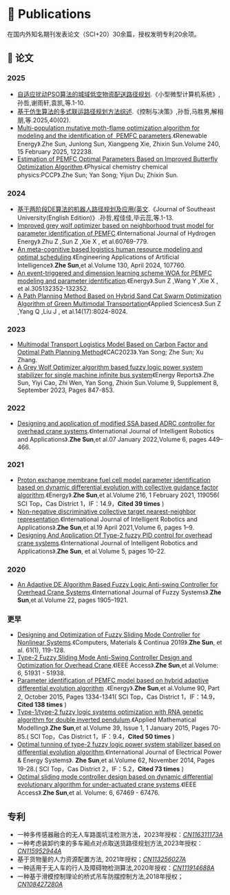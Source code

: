 
# 📝 Publications  
在国内外知名期刊发表论文（SCI+20）30余篇，授权发明专利20余项。

## 📑 论文

### 2025
- [自适应扰动PSO算法的城域低空物资配送路径规划](http://kns.cnki.net/kcms/detail/21.1106.tp.20250213.1810.026.html).《小型微型计算机系统》,孙哲,谢雨轩,袁凯,等.1-10.
- [基于仿生算法的多式联运路径规划方法综述](https://kns.cnki.net/kcms2/article/abstract?v=6h6U53PWxNQKrxeL0u35UzpSvOIluaUTeGCOH4kgsungJD0AITaDw5ibs74EuLWHyPKG39k4KtCVobSIB7bjPaOS64EE5AUQ8QeUoRM6lFvMXtYpYkRdtCZXrp31qCLAslrBD756EsGOCECzIaeucqhzaptZJ8c8azEukiFK5MZkY00UunRIapsjb7qUPJCh&uniplatform=NZKPT&language=CHS).《控制与决策》,孙哲,马胜男,解相朋,等.2025,40(02).
- [Multi-population mutative moth-flame optimization algorithm for modeling and the identification of  PEMFC parameters](https://www.sciencedirect.com/science/article/abs/pii/S0960148124023061).《Renewable Energy》.Zhe Sun, Junlong Sun, Xiangpeng Xie, Zhixin Sun.Volume 240, 15 February 2025, 122238.
- [Estimation of PEMFC Optimal Parameters Based on Improved Butterfly Optimization Algorithm](https://pubs.rsc.org/en/content/articlelanding/2025/cp/d4cp03448a).《Physical chemistry chemical physics:PCCP》.Zhe Sun; Yan Song; Yijun Du; Zhixin Sun.

### 2024
- [基于两阶段DE算法的机器人路径规划及应用(英文](http://kns.cnki.net/kcms/detail/32.1325.N.20241202.0936.002.html).《Journal of Southeast University(English Edition)》.孙哲,程佳佳,毕云蕊,等.1-13.
- [Improved grey wolf optimizer based on neighborhood trust model for parameter identification of PEMFC](https://www.sciencedirect.com/science/article/pii/S0360319924003999?via%3Dihub).《International Journal of Hydrogen Energy》.Zhu Z ,Sun Z ,Xie X , et al.60769-779.
- [An meta-cognitive based logistics human resource modeling and optimal scheduling](https://www.sciencedirect.com/science/article/pii/S0952197623019449).《Engineering Applications of Artificial Intelligence》.**Zhe Sun**,et al.Volume 130, April 2024, 107760.
- [An event-triggered and dimension learning scheme WOA for PEMFC modeling and parameter identification](https://www.sciencedirect.com/science/article/abs/pii/S0360544224021261?via%3Dihub).《Energy》.Sun Z ,Wang Y ,Xie X , et al.305132352-132352.
- [A Path Planning Method Based on Hybrid Sand Cat Swarm Optimization Algorithm of Green Multimodal Transportation](https://www.mdpi.com/2076-3417/14/17/8024)《Applied Sciences》.Sun Z ,Yang Q ,Liu J , et al.14(17):8024-8024.

### 2023
- [Multimodal Transport Logistics Model Based on Carbon Factor and Optimal Path Planning Method](https://ieeexplore.ieee.org/document/10450380)《CAC2023》.Yan Song; Zhe Sun; Xu Zhang.
- [A Grey Wolf Optimizer algorithm based fuzzy logic power system stabilizer for single machine infinite bus system](https://www.sciencedirect.com/science/article/pii/S235248472300728X)《Energy Reports》.Zhe Sun, Yiyi Cao, Zhi Wen, Yan Song, Zhixin Sun.Volume 9, Supplement 8, September 2023, Pages 847-853.

### 2022
- [Designing and application of modified SSA based ADRC controller for overhead crane systems](https://link.springer.com/article/10.1007/s41315-021-00207-x).《International Journal of Intelligent Robotics and Applications》.**Zhe Sun**,et al.07 January 2022,Volume 6, pages 449–466.

### 2021
- [Proton exchange membrane fuel cell model parameter identification based on dynamic differential evolution with collective guidance factor algorithm](https://www.sciencedirect.com/science/article/abs/pii/S0360544220321630).《Energy》.**Zhe Sun**,et al.Volume 216, 1 February 2021, 119056( SCI Top，Cas District 1，IF：14.9，**Cited 39 times** )
- [Non-negative discriminative collective target nearest-neighbor representation](https://link.springer.com/article/10.1007/s41315-021-00169-0#:~:text=In%20this%20paper,%20we%20propose%20a%20novel%20method%20named%20Non-negative).《International Journal of Intelligent Robotics and Applications》.**Zhe Sun**,et al.19 April 2021,Volume 6, pages 1–9.
- [Designing And Application Of Type-2 fuzzy PID control  for overhead crane systems](https://link.springer.com/article/10.1007/s41315-020-00157-w).《International Journal of Intelligent Robotics and Applications》.**Zhe Sun**, et al.Volume 5, pages 10–22.

### 2020
- [An Adaptive DE Algorithm Based Fuzzy Logic Anti-swing Controller for Overhead Crane Systems](https://link.springer.com/article/10.1007/s40815-020-00883-0).《International Journal of Fuzzy Systems》.**Zhe Sun**,et al.Volume 22, pages 1905–1921.

### 更早
- [Designing and Optimization of Fuzzy Sliding Mode Controller for Nonlinear Systems](https://www.techscience.com/cmc/v61n1/23102).《Computers, Materials & Continua 2019》.**Zhe Sun**, et al. 61(1), 119-128.
- [Type-2 Fuzzy Sliding Mode Anti-Swing Controller Design and Optimization for Overhead Crane](https://ieeexplore.ieee.org/document/8465976).《IEEE Access》.**Zhe Sun**,et al.Volume: 6, 51931 - 51938.
- [Parameter identification of PEMFC model based on hybrid adaptive differential evolution algorithm](https://www.sciencedirect.com/science/article/abs/pii/S0360544215008373) .《Energy》.**Zhe Sun**,et al.Volume 90, Part 2, October 2015, Pages 1334-1341( SCI Top，Cas District 1，IF：14.9，**Cited 138 times** )
- [Type-1/type-2 fuzzy logic systems optimization with RNA genetic algorithm for double inverted pendulum](https://www.sciencedirect.com/science/article/pii/S0307904X14002054).《Applied Mathematical Modelling》.**Zhe Sun**,et al.Volume 39, Issue 1, 1 January 2015, Pages 70-85.( SCI Top，Cas District 1，IF：9.4，**Cited 50 times** )
- [Optimal tunning of type-2 fuzzy logic power system stabilizer based on differential evolution algorithm](https://www.sciencedirect.com/science/article/pii/S0142061514002063).《International Journal of Electrical Power & Energy Systems》. **Zhe Sun**,et al.Volume 62, November 2014, Pages 19-28.( SCI Top，Cas District 2，IF：5.2，**Cited 73 times** )
- [Optimal sliding mode controller design based on dynamic differential evolutionary algorithm for under-actuated crane systems](https://ieeexplore.ieee.org/document/8471163).《IEEE Access》.**Zhe Sun**,et al. Volume: 6, 67469 - 67476.

## 专利

- 一种多传感器融合的无人车路面坑洼检测方法，2023年授权：[*CN116311173A*](https://pss-system.cponline.cnipa.gov.cn/documents/detail?prevPageTit=changgui)
- 一种考虑装卸约束的多车厢点对点取送货路径规划方法,2023年授权：[*CN115952944A*](https://pss-system.cponline.cnipa.gov.cn/documents/detail?prevPageTit=changgui)
-  基于货物量的人力资源配置方法, 2021年授权；[*CN113256027A*](https://pss-system.cponline.cnipa.gov.cn/documents/detail?prevPageTit=changgui)
- 一种适用于无人车的行人及障碍物检测算法,2020年授权：[*CN111914688A*](https://pss-system.cponline.cnipa.gov.cn/documents/detail?prevPageTit=changgui)
-  一种基于滑模控制理论的桥式吊车防摆控制方法,2018年授权；[*CN108427280A*](https://pss-system.cponline.cnipa.gov.cn/documents/detail?prevPageTit=changgui)